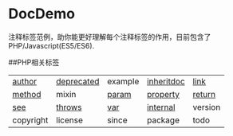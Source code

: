 # DocDemo

<!-- 
* [English version](./README_EN.md)
-->

注释标签范例，助你能更好理解每个注释标签的作用，目前包含了PHP/Javascript(ES5/ES6).

##PHP相关标签

||||||
|---|---|---|---|---|
|[author](./php/author)|[deprecated](./php/deprecated)|example|[inheritdoc](./php/inheritdoc)|[link](./php/author)|
|[method](./php/method)|mixin|[param](./php/param)|[property](./php/property)|[return](./php/return)|
|[see](./php/see)|[throws](./php/throws)|[var](./php/var)|[internal](./php/internal)|version|
| copyright | license| since |package |todo | 
